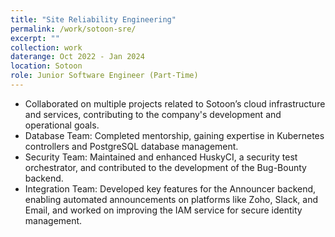 ```yaml
---
title: "Site Reliability Engineering"
permalink: /work/sotoon-sre/
excerpt: ""
collection: work
daterange: Oct 2022 - Jan 2024
location: Sotoon
role: Junior Software Engineer (Part-Time)
---
```


- Collaborated on multiple projects related to Sotoon’s cloud infrastructure and services, contributing to the company's development and operational goals.
- Database Team: Completed mentorship, gaining expertise in Kubernetes controllers and PostgreSQL database management.
- Security Team: Maintained and enhanced HuskyCI, a security test orchestrator, and contributed to the development of the Bug-Bounty backend.
- Integration Team: Developed key features for the Announcer backend, enabling automated announcements on platforms like Zoho, Slack, and Email, and worked on improving the IAM service for secure identity management.
